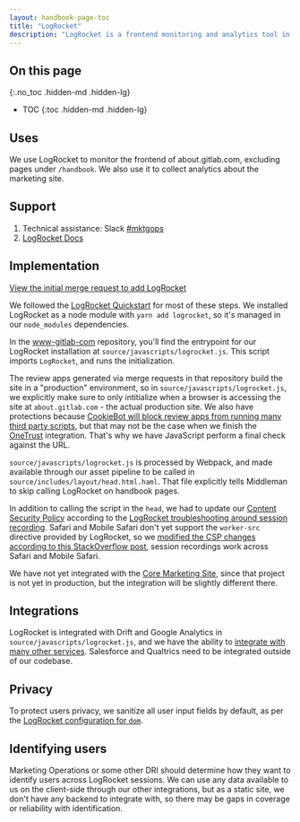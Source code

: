 ```yaml
---
layout: handbook-page-toc
title: "LogRocket"
description: "LogRocket is a frontend monitoring and analytics tool in use by the GitLab Marketing team, only on about.gitlab.com, excluding Handbook pages."
---
```


## On this page
{:.no_toc .hidden-md .hidden-lg}

- TOC
{:toc .hidden-md .hidden-lg}

## Uses

We use LogRocket to monitor the frontend of about.gitlab.com, excluding pages under `/handbook`. We also use it to collect analytics about the marketing site. 

## Support

1. Technical assistance: Slack [#mktgops](https://gitlab.slack.com/archives/mktgops)
1. [LogRocket Docs](https://logrocket.com/)

## Implementation

[View the initial merge request to add LogRocket](https://gitlab.com/gitlab-com/www-gitlab-com/-/merge_requests/90358)

We followed the [LogRocket Quickstart](https://docs.logrocket.com/docs/quickstart) for most of these steps. We installed LogRocket as a node module with `yarn add logrocket`, so it's managed in our `node_modules` dependencies.

In the [www-gitlab-com](https://gitlab.com/gitlab-com/www-gitlab-com) repository, you'll find the entrypoint for our LogRocket installation at `source/javascripts/logrocket.js`. This script imports `LogRocket`, and runs the initialization.

The review apps generated via merge requests in that repository build the site in a "production" environment, so in `source/javascripts/logrocket.js`, we explicitly make sure to only intitialize when a browser is accessing the site at `about.gitlab.com` - the actual production site. We also have protections because [CookieBot will block review apps from running many third party scripts](/handbook/marketing/marketing-operations/cookiebot/), but that may not be the case when we finish the [OneTrust](/handbook/marketing/marketing-operations/onetrust/) integration. That's why we have JavaScript perform a final check against the URL.

`source/javascripts/logrocket.js` is processed by Webpack, and made available through our asset pipeline to be called in `source/includes/layout/head.html.haml`. That file explicitly tells Middleman to skip calling LogRocket on handbook pages.

In addition to calling the script in the `head`, we had to update our [Content Security Policy](https://developer.mozilla.org/en-US/docs/Web/HTTP/Headers/Content-Security-Policy) according to the [LogRocket troubleshooting around session recording](https://docs.logrocket.com/docs/troubleshooting-sessions). Safari and Mobile Safari don't yet support the `worker-src` directive provided by LogRocket, so we [modified the CSP changes according to this StackOverflow post](https://stackoverflow.com/a/67163499/12502416), session recordings work across Safari and Mobile Safari.

We have not yet integrated with the [Core Marketing Site](https://gitlab.com/gitlab-com/marketing/core-marketing-site), since that project is not yet in production, but the integration will be slightly different there. 

## Integrations

LogRocket is integrated with Drift and Google Analytics in `source/javascripts/logrocket.js`, and we have the ability to [integrate with many other services](https://docs.logrocket.com/docs/integrations). Salesforce and Qualtrics need to be integrated outside of our codebase.

## Privacy

To protect users privacy, we sanitize all user input fields by default, as per the [LogRocket configuration for `dom`](https://docs.logrocket.com/reference#dom).

## Identifying users

Marketing Operations or some other DRI should determine how they want to identify users across LogRocket sessions. We can use any data available to us on the client-side through our other integrations, but as a static site, we don't have any backend to integrate with, so there may be gaps in coverage or reliability with identification. 
